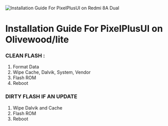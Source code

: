 ![Installation Guide For PixelPlusUI on Redmi 8A Dual](https://i.imgur.com/pmZkslu.png "Installation")

# Installation Guide For PixelPlusUI on Olivewood/lite

### CLEAN FLASH :
1. Format Data
2. Wipe Cache, Dalvik, System, Vendor
3. Flash ROM
4. Reboot

### DIRTY FLASH IF AN UPDATE
1. Wipe Dalvik and Cache
2. Flash ROM
3. Reboot 
